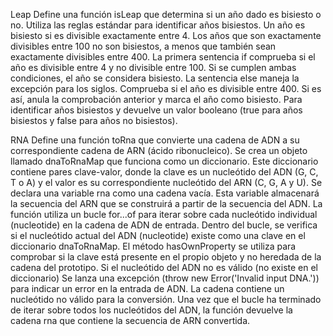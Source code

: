 Leap
Define una función isLeap que determina si un año dado es bisiesto o no. Utiliza las reglas estándar para identificar años bisiestos.
  Un año es bisiesto si es divisible exactamente entre 4.
  Los años que son exactamente divisibles entre 100 no son bisiestos, a menos que también sean exactamente divisibles entre 400.
  La primera sentencia if comprueba si el año es divisible entre 4 y no divisible entre 100. Si se cumplen ambas condiciones, el año se considera bisiesto.
  La sentencia else maneja la excepción para los siglos. Comprueba si el año es divisible entre 400. Si es así, anula la comprobación anterior y marca el año como bisiesto.
  Para identificar años bisiestos y devuelve un valor booleano (true para años bisiestos y false para años no bisiestos).

  RNA
  Define una función toRna que convierte una cadena de ADN a su correspondiente cadena de ARN (ácido ribonucleico).
Se crea un objeto llamado dnaToRnaMap que funciona como un diccionario. Este diccionario contiene pares clave-valor, donde la clave es un nucleótido del ADN (G, C, T o A) y el valor es su correspondiente nucleótido del ARN (C, G, A y U).
Se declara una variable rna como una cadena vacía. Esta variable almacenará la secuencia del ARN que se construirá a partir de la secuencia del ADN.
La función utiliza un bucle for...of para iterar sobre cada nucleótido individual (nucleotide) en la cadena de ADN de entrada.
Dentro del bucle, se verifica si el nucleótido actual del ADN (nucleotide) existe como una clave en el diccionario dnaToRnaMap. El método hasOwnProperty se utiliza para comprobar si la clave está presente en el propio objeto y no heredada de la cadena del prototipo.
Si el nucleótido del ADN no es válido (no existe en el diccionario)
Se lanza una excepción (throw new Error('Invalid input DNA.')) para indicar un error en la entrada de ADN. La cadena contiene un nucleótido no válido para la conversión.
Una vez que el bucle ha terminado de iterar sobre todos los nucleótidos del ADN, la función devuelve la cadena rna que contiene la secuencia de ARN convertida.
